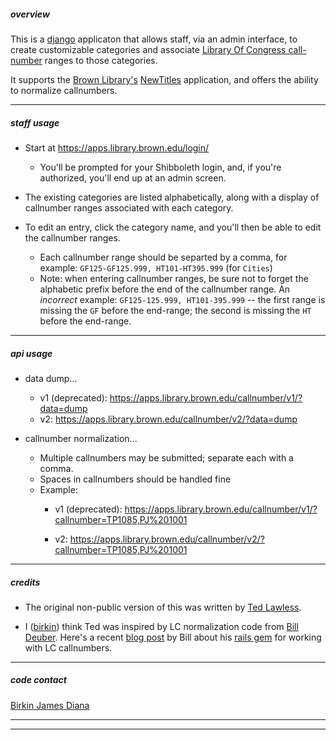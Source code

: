 ##### overview

This is a [django](https://www.djangoproject.com) applicaton that allows staff, via an admin interface, to create customizable categories and associate [Library Of Congress call-number](https://en.wikipedia.org/wiki/Library_of_Congress_Classification) ranges to those categories.

It supports the [Brown Library's](https://library.brown.edu) [NewTitles](https://library.brown.edu/titles/) application, and offers the ability to normalize callnumbers.

---


##### staff usage

- Start at https://apps.library.brown.edu/login/
    - You'll be prompted for your Shibboleth login, and, if you're authorized, you'll end up at an admin screen.

- The existing categories are listed alphabetically, along with a display of callnumber ranges associated with each category.

- To edit an entry, click the category name, and you'll then be able to edit the callnumber ranges.
    - Each callnumber range should be separted by a comma, for example: `GF125-GF125.999, HT101-HT395.999` (for `Cities`)
    - Note: when entering callnumber ranges, be sure not to forget the alphabetic prefix before the end of the callnumber range. An _incorrect_ example: `GF125-125.999, HT101-395.999` -- the first range is missing the `GF` before the end-range; the second is missing the `HT` before the end-range.

---


##### api usage

- data dump...
    - v1 (deprecated): https://apps.library.brown.edu/callnumber/v1/?data=dump
    - v2: https://apps.library.brown.edu/callnumber/v2/?data=dump

- callnumber normalization...
    - Multiple callnumbers may be submitted; separate each with a comma.
    - Spaces in callnumbers should be handled fine
    - Example:
        - v1 (deprecated): https://apps.library.brown.edu/callnumber/v1/?callnumber=TP1085,PJ%201001

        - v2: https://apps.library.brown.edu/callnumber/v2/?callnumber=TP1085,PJ%201001

---


##### credits

- The original non-public version of this was written by [Ted Lawless](https://github.com/lawlesst).

- I ([birkin](https://github.com/birkin)) think Ted was inspired by LC normalization code from [Bill Deuber](http://robotlibrarian.billdueber.com). Here's a recent [blog post](http://robotlibrarian.billdueber.com/2014/01/yet-another-lc-callnumber-parser/) by Bill about his [rails gem](https://github.com/billdueber/lc_callnumber) for working with LC callnumbers.

---


##### code contact

[Birkin James Diana](https://github.com/birkin)

---
---

